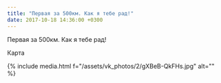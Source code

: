 ```yaml
---
title: "Первая за 500км. Как я тебе рад!"
date: 2017-10-18 14:36:00 +0300
---
```


Первая за 500км. Как я тебе рад!

Карта

{% include media.html f="/assets/vk_photos/2/gXBeB-QkFHs.jpg" alt="" %}
